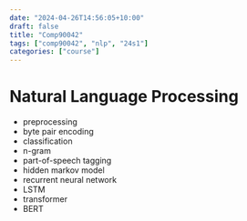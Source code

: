 ```yaml
---
date: "2024-04-26T14:56:05+10:00"
draft: false
title: "Comp90042"
tags: ["comp90042", "nlp", "24s1"]
categories: ["course"]
---
```


# Natural Language Processing

- preprocessing
- byte pair encoding
- classification
- n-gram
- part-of-speech tagging
- hidden markov model
- recurrent neural network
- LSTM
- transformer
- BERT